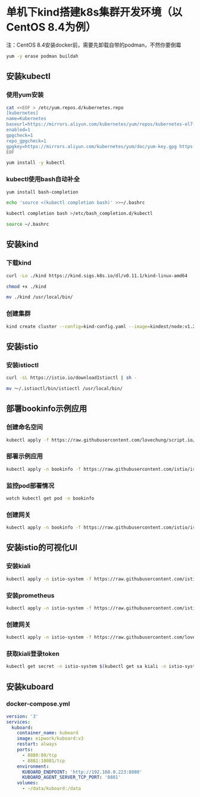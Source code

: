 # 单机下kind搭建k8s集群开发环境（以CentOS 8.4为例）
注：CentOS 8.4安装docker前，需要先卸载自带的podman，不然你要倒霉
```bash
yum -y erase podman buildah
```

## 安装kubectl
### 使用yum安装
```bash
cat <<EOF > /etc/yum.repos.d/kubernetes.repo
[kubernetes]
name=Kubernetes
baseurl=https://mirrors.aliyun.com/kubernetes/yum/repos/kubernetes-el7-x86_64/
enabled=1
gpgcheck=1
repo_gpgcheck=1
gpgkey=https://mirrors.aliyun.com/kubernetes/yum/doc/yum-key.gpg https://mirrors.aliyun.com/kubernetes/yum/doc/rpm-package-key.gpg
EOF
```
```bash
yum install -y kubectl
```

### kubectl使用bash自动补全
```bash
yum install bash-completion
```
```bash
echo 'source <(kubectl completion bash)' >>~/.bashrc
```
```bash
kubectl completion bash >/etc/bash_completion.d/kubectl
```
```bash
source ~/.bashrc
```

## 安装kind
### 下载kind
```bash
curl -Lo ./kind https://kind.sigs.k8s.io/dl/v0.11.1/kind-linux-amd64
```
```bash
chmod +x ./kind
```
```bash
mv ./kind /usr/local/bin/
```

### 创建集群
```bash
kind create cluster --config=kind-config.yaml --image=kindest/node:v1.21.1
```

## 安装istio
### 安装istioctl
```bash
curl -sL https://istio.io/downloadIstioctl | sh -
```
```bash
mv ～/.istioctl/bin/istioctl /usr/local/bin/
```

## 部署bookinfo示例应用
### 创建命名空间
```bash
kubectl apply -f https://raw.githubusercontent.com/lovechung/script.io/main/k8s/istio/namespace.yaml
```
### 部署示例应用
```bash
kubectl apply -n bookinfo -f https://raw.githubusercontent.com/istio/istio/release-1.10/samples/bookinfo/platform/kube/bookinfo.yaml
```
### 监控pod部署情况
```bash
watch kubectl get pod -n bookinfo
```
### 创建网关
```bash
kubectl apply -n bookinfo -f https://raw.githubusercontent.com/istio/istio/release-1.10/samples/bookinfo/networking/bookinfo-gateway.yaml
```

## 安装istio的可视化UI
### 安装kiali
```bash
kubectl apply -n istio-system -f https://raw.githubusercontent.com/istio/istio/master/samples/addons/kiali.yaml
```

### 安装prometheus
```bash
kubectl apply -n istio-system -f https://raw.githubusercontent.com/istio/istio/master/samples/addons/prometheus.yaml
```

### 创建网关
```bash
kubectl apply -n istio-system -f https://raw.githubusercontent.com/lovechung/script.io/main/k8s/istio/kiali-gateway.yaml
```

### 获取kiali登录token
```bash
kubectl get secret -n istio-system $(kubectl get sa kiali -n istio-system -o jsonpath={.secrets[0].name}) -o jsonpath={.data.token} | base64 -d
```

## 安装kuboard
### docker-compose.yml
```yml
version: '3'
services:
  kuboard:
    container_name: kuboard
    image: eipwork/kuboard:v3
    restart: always
    ports:
      - 8880:80/tcp
      - 8881:10081/tcp
    environment:
      KUBOARD_ENDPOINT: 'http://192.168.0.223:8880'
      KUBOARD_AGENT_SERVER_TCP_PORT: '8881'
    volumes:
      - ~/data/kuboard:/data
```




